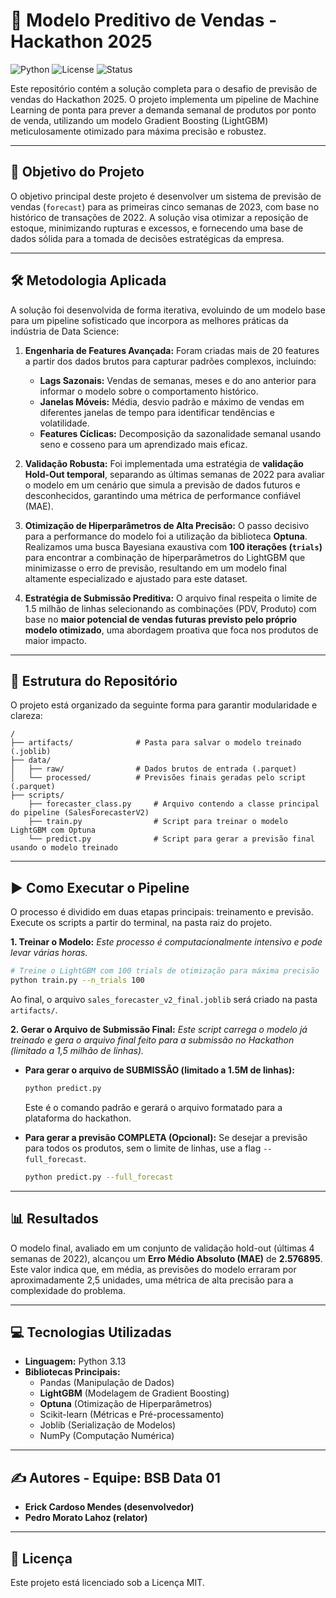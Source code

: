 # 🚀 Modelo Preditivo de Vendas - Hackathon 2025

![Python](https://img.shields.io/badge/Python-3.12-blue.svg)
![License](https://img.shields.io/badge/License-MIT-yellow.svg)
![Status](https://img.shields.io/badge/Status-Completo-success)

Este repositório contém a solução completa para o desafio de previsão de vendas do Hackathon 2025. O projeto implementa um pipeline de Machine Learning de ponta para prever a demanda semanal de produtos por ponto de venda, utilizando um modelo Gradient Boosting (LightGBM) meticulosamente otimizado para máxima precisão e robustez.

---

## 🎯 Objetivo do Projeto

O objetivo principal deste projeto é desenvolver um sistema de previsão de vendas (`forecast`) para as primeiras cinco semanas de 2023, com base no histórico de transações de 2022. A solução visa otimizar a reposição de estoque, minimizando rupturas e excessos, e fornecendo uma base de dados sólida para a tomada de decisões estratégicas da empresa.

---

## 🛠️ Metodologia Aplicada

A solução foi desenvolvida de forma iterativa, evoluindo de um modelo base para um pipeline sofisticado que incorpora as melhores práticas da indústria de Data Science:

1.  **Engenharia de Features Avançada:** Foram criadas mais de 20 features a partir dos dados brutos para capturar padrões complexos, incluindo:
    * **Lags Sazonais:** Vendas de semanas, meses e do ano anterior para informar o modelo sobre o comportamento histórico.
    * **Janelas Móveis:** Média, desvio padrão e máximo de vendas em diferentes janelas de tempo para identificar tendências e volatilidade.
    * **Features Cíclicas:** Decomposição da sazonalidade semanal usando seno e cosseno para um aprendizado mais eficaz.

2.  **Validação Robusta:** Foi implementada uma estratégia de **validação Hold-Out temporal**, separando as últimas semanas de 2022 para avaliar o modelo em um cenário que simula a previsão de dados futuros e desconhecidos, garantindo uma métrica de performance confiável (MAE).

3.  **Otimização de Hiperparâmetros de Alta Precisão:** O passo decisivo para a performance do modelo foi a utilização da biblioteca **Optuna**. Realizamos uma busca Bayesiana exaustiva com **100 iterações (`trials`)** para encontrar a combinação de hiperparâmetros do LightGBM que minimizasse o erro de previsão, resultando em um modelo final altamente especializado e ajustado para este dataset.

4.  **Estratégia de Submissão Preditiva:** O arquivo final respeita o limite de 1.5 milhão de linhas selecionando as combinações (PDV, Produto) com base no **maior potencial de vendas futuras previsto pelo próprio modelo otimizado**, uma abordagem proativa que foca nos produtos de maior impacto.

---

## 📂 Estrutura do Repositório

O projeto está organizado da seguinte forma para garantir modularidade e clareza:

```
/
├── artifacts/              # Pasta para salvar o modelo treinado (.joblib)
├── data/
│   ├── raw/                # Dados brutos de entrada (.parquet)
│   └── processed/          # Previsões finais geradas pelo script (.parquet)
├── scripts/
    ├── forecaster_class.py     # Arquivo contendo a classe principal do pipeline (SalesForecasterV2)
    ├── train.py                # Script para treinar o modelo LightGBM com Optuna
    └── predict.py              # Script para gerar a previsão final usando o modelo treinado

```

---

## ▶️ Como Executar o Pipeline

O processo é dividido em duas etapas principais: treinamento e previsão. Execute os scripts a partir do terminal, na pasta raiz do projeto.

**1. Treinar o Modelo:**
   *Este processo é computacionalmente intensivo e pode levar várias horas.*
   
   ```bash
   # Treine o LightGBM com 100 trials de otimização para máxima precisão
   python train.py --n_trials 100
   ```
   Ao final, o arquivo `sales_forecaster_v2_final.joblib` será criado na pasta `artifacts/`.

**2. Gerar o Arquivo de Submissão Final:**
   *Este script carrega o modelo já treinado e gera o arquivo final feito para a submissão no Hackathon (limitado a 1,5 milhão de linhas).*

   * **Para gerar o arquivo de SUBMISSÃO (limitado a 1.5M de linhas):**
       ```bash
       python predict.py
       ```
       Este é o comando padrão e gerará o arquivo formatado para a plataforma do hackathon.

   * **Para gerar a previsão COMPLETA (Opcional):**
       Se desejar a previsão para todos os produtos, sem o limite de linhas, use a flag `--full_forecast`.
       ```bash
       python predict.py --full_forecast
       ```

---

## 📊 Resultados

O modelo final, avaliado em um conjunto de validação hold-out (últimas 4 semanas de 2022), alcançou um **Erro Médio Absoluto (MAE)** de **2.576895**. Este valor indica que, em média, as previsões do modelo erraram por aproximadamente 2,5 unidades, uma métrica de alta precisão para a complexidade do problema.

---

## 💻 Tecnologias Utilizadas

* **Linguagem:** Python 3.13
* **Bibliotecas Principais:**
    * Pandas (Manipulação de Dados)
    * **LightGBM** (Modelagem de Gradient Boosting)
    * **Optuna** (Otimização de Hiperparâmetros)
    * Scikit-learn (Métricas e Pré-processamento)
    * Joblib (Serialização de Modelos)
    * NumPy (Computação Numérica)

---

## ✍️ Autores - Equipe: BSB Data 01

* **Erick Cardoso Mendes (desenvolvedor)**
* **Pedro Morato Lahoz (relator)**

---

## 📄 Licença

Este projeto está licenciado sob a Licença MIT.
